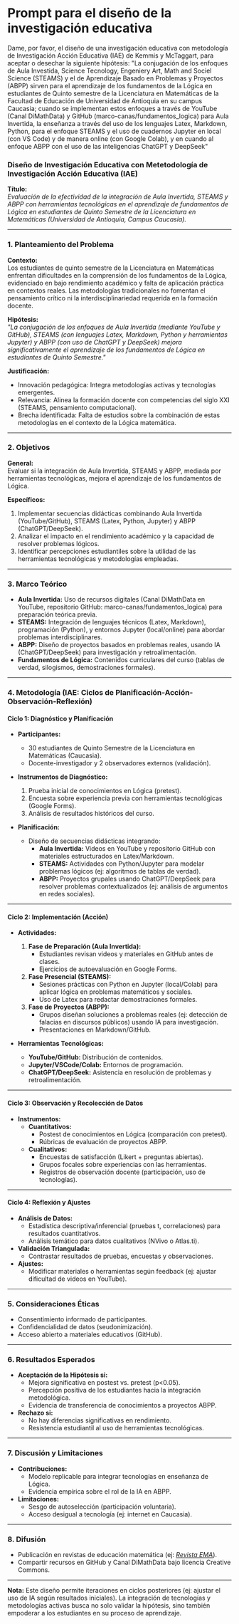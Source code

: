 # Prompt para el diseño de la investigación educativa  

Dame, por favor, el diseño de una investigación educativa con metodología de Investigación Acción Educativa (IAE) de Kemmis y McTaggart, para aceptar o desechar la siguiente hipótesis: "La conjugación de los enfoques de Aula Investida, Science Tecnology, Engeniery Art, Math and Sociel Science (STEAMS) y el de Aprendizaje Basado en Problemas y Proyectos (ABPP) sirven para el aprendizaje de los fundamentos de la Lógica en estudiantes de Quinto semestre de la Licenciatura en Matemáticas de la Facultad de Educación de  Universidad de Antioquia en su campus Caucasia; cuando se implementan estos enfoques a través de YouTube (Canal DiMathData) y GitHub (marco-canas/fundamentos_logica) para Aula Invertida, la enseñanza a través del uso de los lenguajes Latex, Markdown, Python, para el enfoque STEAMS y el uso de cuadernos Jupyter en local (con VS Code) y de manera online (con Google Colab), y en cuando al enfoque ABPP con el uso de las inteligencias ChatGPT y DeepSeek"  

### **Diseño de Investigación Educativa con Metetodología de Investigación Acción Educativa (IAE)**  
**Título:**  
*Evaluación de la efectividad de la integración de Aula Invertida, STEAMS y ABPP con herramientas tecnológicas en el aprendizaje de fundamentos de Lógica en estudiantes de Quinto Semestre de la Licenciatura en Matemáticas (Universidad de Antioquia, Campus Caucasia).*

---

### **1. Planteamiento del Problema**  
**Contexto:**  
Los estudiantes de quinto semestre de la Licenciatura en Matemáticas enfrentan dificultades en la comprensión de los fundamentos de la Lógica, evidenciado en bajo rendimiento académico y falta de aplicación práctica en contextos reales. Las metodologías tradicionales no fomentan el pensamiento crítico ni la interdisciplinariedad requerida en la formación docente.  

**Hipótesis:**  
*"La conjugación de los enfoques de Aula Invertida (mediante YouTube y GitHub), STEAMS (con lenguajes Latex, Markdown, Python y herramientas Jupyter) y ABPP (con uso de ChatGPT y DeepSeek) mejora significativamente el aprendizaje de los fundamentos de Lógica en estudiantes de Quinto Semestre."*  

**Justificación:**  
- Innovación pedagógica: Integra metodologías activas y tecnologías emergentes.  
- Relevancia: Alinea la formación docente con competencias del siglo XXI (STEAMS, pensamiento computacional).  
- Brecha identificada: Falta de estudios sobre la combinación de estas metodologías en el contexto de la Lógica matemática.  

---

### **2. Objetivos**  
**General:**  
Evaluar si la integración de Aula Invertida, STEAMS y ABPP, mediada por herramientas tecnológicas, mejora el aprendizaje de los fundamentos de Lógica.  

**Específicos:**  
1. Implementar secuencias didácticas combinando Aula Invertida (YouTube/GitHub), STEAMS (Latex, Python, Jupyter) y ABPP (ChatGPT/DeepSeek).  
2. Analizar el impacto en el rendimiento académico y la capacidad de resolver problemas lógicos.  
3. Identificar percepciones estudiantiles sobre la utilidad de las herramientas tecnológicas y metodologías empleadas.  

---

### **3. Marco Teórico**  
- **Aula Invertida:** Uso de recursos digitales (Canal DiMathData en YouTube, repositorio GitHub: marco-canas/fundamentos_logica) para preparación teórica previa.  
- **STEAMS:** Integración de lenguajes técnicos (Latex, Markdown), programación (Python), y entornos Jupyter (local/online) para abordar problemas interdisciplinares.  
- **ABPP:** Diseño de proyectos basados en problemas reales, usando IA (ChatGPT/DeepSeek) para investigación y retroalimentación.  
- **Fundamentos de Lógica:** Contenidos curriculares del curso (tablas de verdad, silogismos, demostraciones formales).  

---

### **4. Metodología (IAE: Ciclos de Planificación-Acción-Observación-Reflexión)**  

#### **Ciclo 1: Diagnóstico y Planificación**  
- **Participantes:**  
  - 30 estudiantes de Quinto Semestre de la Licenciatura en Matemáticas (Caucasia).  
  - Docente-investigador y 2 observadores externos (validación).  

- **Instrumentos de Diagnóstico:**  
    1. Prueba inicial de conocimientos en Lógica (pretest).  
    2. Encuesta sobre experiencia previa con herramientas tecnológicas (Google Forms).  
    3. Análisis de resultados históricos del curso.  

- **Planificación:**  
  - Diseño de secuencias didácticas integrando:  
    - **Aula Invertida:** Videos en YouTube y repositorio GitHub con materiales estructurados en Latex/Markdown.  
    - **STEAMS:** Actividades con Python/Jupyter para modelar problemas lógicos (ej: algoritmos de tablas de verdad).  
    - **ABPP:** Proyectos grupales usando ChatGPT/DeepSeek para resolver problemas contextualizados (ej: análisis de argumentos en redes sociales).  

---

#### **Ciclo 2: Implementación (Acción)**  
- **Actividades:**  
  1. **Fase de Preparación (Aula Invertida):**  
     - Estudiantes revisan videos y materiales en GitHub antes de clases.  
     - Ejercicios de autoevaluación en Google Forms.  
  2. **Fase Presencial (STEAMS):**  
     - Sesiones prácticas con Python en Jupyter (local/Colab) para aplicar lógica en problemas matemáticos y sociales.  
     - Uso de Latex para redactar demostraciones formales.  
  3. **Fase de Proyectos (ABPP):**  
     - Grupos diseñan soluciones a problemas reales (ej: detección de falacias en discursos públicos) usando IA para investigación.  
     - Presentaciones en Markdown/GitHub.  

- **Herramientas Tecnológicas:**  
  - **YouTube/GitHub:** Distribución de contenidos.  
  - **Jupyter/VSCode/Colab:** Entornos de programación.  
  - **ChatGPT/DeepSeek:** Asistencia en resolución de problemas y retroalimentación.  

---

#### **Ciclo 3: Observación y Recolección de Datos**  
- **Instrumentos:**  
  - **Cuantitativos:**  
    - Postest de conocimientos en Lógica (comparación con pretest).  
    - Rúbricas de evaluación de proyectos ABPP.  
  - **Cualitativos:**  
    - Encuestas de satisfacción (Likert + preguntas abiertas).  
    - Grupos focales sobre experiencias con las herramientas.  
    - Registros de observación docente (participación, uso de tecnologías).  

---

#### **Ciclo 4: Reflexión y Ajustes**  
- **Análisis de Datos:**  
  - Estadística descriptiva/inferencial (pruebas t, correlaciones) para resultados cuantitativos.  
  - Análisis temático para datos cualitativos (NVivo o Atlas.ti).  
- **Validación Triangulada:**  
  - Contrastar resultados de pruebas, encuestas y observaciones.  
- **Ajustes:**  
  - Modificar materiales o herramientas según feedback (ej: ajustar dificultad de videos en YouTube).  

---

### **5. Consideraciones Éticas**  
- Consentimiento informado de participantes.  
- Confidencialidad de datos (seudonimización).  
- Acceso abierto a materiales educativos (GitHub).  

---

### **6. Resultados Esperados**  
- **Aceptación de la Hipótesis si:**  
  - Mejora significativa en postest vs. pretest (p<0.05).  
  - Percepción positiva de los estudiantes hacia la integración metodológica.  
  - Evidencia de transferencia de conocimientos a proyectos ABPP.  
- **Rechazo si:**  
  - No hay diferencias significativas en rendimiento.  
  - Resistencia estudiantil al uso de herramientas tecnológicas.  

---

### **7. Discusión y Limitaciones**  
- **Contribuciones:**  
  - Modelo replicable para integrar tecnologías en enseñanza de Lógica.  
  - Evidencia empírica sobre el rol de la IA en ABPP.  
- **Limitaciones:**  
  - Sesgo de autoselección (participación voluntaria).  
  - Acceso desigual a tecnología (ej: internet en Caucasia).  

---

### **8. Difusión**  
- Publicación en revistas de educación matemática (ej: [*Revista EMA*](https://ued.uniandes.edu.co/portfolio/revista-ema/)).  
- Compartir recursos en GitHub y Canal DiMathData bajo licencia Creative Commons.  

--- 

**Nota:** Este diseño permite iteraciones en ciclos posteriores (ej: ajustar el uso de IA según resultados iniciales). La integración de tecnologías y metodologías activas busca no solo validar la hipótesis, sino también empoderar a los estudiantes en su proceso de aprendizaje.
